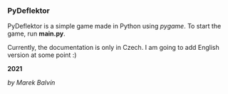### PyDeflektor
PyDeflektor is a simple game made in Python using *pygame*. To start the game, run **main.py**. 

Currently, the documentation is only in Czech. I am going to add English version at some point :)




**2021**

*by Marek Balvín*


